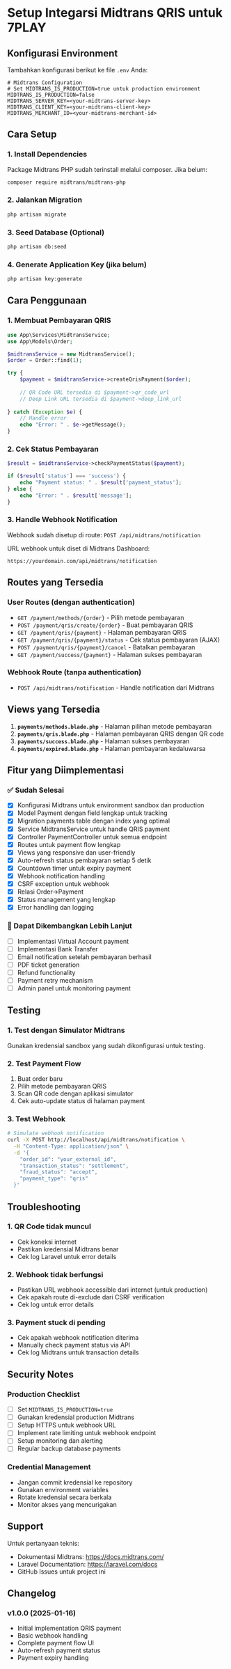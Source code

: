 # Setup Integarsi Midtrans QRIS untuk 7PLAY

## Konfigurasi Environment

Tambahkan konfigurasi berikut ke file `.env` Anda:

```env
# Midtrans Configuration
# Set MIDTRANS_IS_PRODUCTION=true untuk production environment
MIDTRANS_IS_PRODUCTION=false
MIDTRANS_SERVER_KEY=<your-midtrans-server-key>
MIDTRANS_CLIENT_KEY=<your-midtrans-client-key>
MIDTRANS_MERCHANT_ID=<your-midtrans-merchant-id>
```

## Cara Setup

### 1. Install Dependencies
Package Midtrans PHP sudah terinstall melalui composer. Jika belum:
```bash
composer require midtrans/midtrans-php
```

### 2. Jalankan Migration
```bash
php artisan migrate
```

### 3. Seed Database (Optional)
```bash
php artisan db:seed
```

### 4. Generate Application Key (jika belum)
```bash
php artisan key:generate
```

## Cara Penggunaan

### 1. Membuat Pembayaran QRIS

```php
use App\Services\MidtransService;
use App\Models\Order;

$midtransService = new MidtransService();
$order = Order::find(1);

try {
    $payment = $midtransService->createQrisPayment($order);
    
    // QR Code URL tersedia di $payment->qr_code_url
    // Deep Link URL tersedia di $payment->deep_link_url
    
} catch (Exception $e) {
    // Handle error
    echo "Error: " . $e->getMessage();
}
```

### 2. Cek Status Pembayaran

```php
$result = $midtransService->checkPaymentStatus($payment);

if ($result['status'] === 'success') {
    echo "Payment status: " . $result['payment_status'];
} else {
    echo "Error: " . $result['message'];
}
```

### 3. Handle Webhook Notification

Webhook sudah disetup di route: `POST /api/midtrans/notification`

URL webhook untuk diset di Midtrans Dashboard:
```
https://yourdomain.com/api/midtrans/notification
```

## Routes yang Tersedia

### User Routes (dengan authentication)
- `GET /payment/methods/{order}` - Pilih metode pembayaran
- `POST /payment/qris/create/{order}` - Buat pembayaran QRIS
- `GET /payment/qris/{payment}` - Halaman pembayaran QRIS
- `GET /payment/qris/{payment}/status` - Cek status pembayaran (AJAX)
- `POST /payment/qris/{payment}/cancel` - Batalkan pembayaran
- `GET /payment/success/{payment}` - Halaman sukses pembayaran

### Webhook Route (tanpa authentication)
- `POST /api/midtrans/notification` - Handle notification dari Midtrans

## Views yang Tersedia

1. **`payments/methods.blade.php`** - Halaman pilihan metode pembayaran
2. **`payments/qris.blade.php`** - Halaman pembayaran QRIS dengan QR code
3. **`payments/success.blade.php`** - Halaman sukses pembayaran
4. **`payments/expired.blade.php`** - Halaman pembayaran kedaluwarsa

## Fitur yang Diimplementasi

### ✅ Sudah Selesai
- [x] Konfigurasi Midtrans untuk environment sandbox dan production
- [x] Model Payment dengan field lengkap untuk tracking
- [x] Migration payments table dengan index yang optimal
- [x] Service MidtransService untuk handle QRIS payment
- [x] Controller PaymentController untuk semua endpoint
- [x] Routes untuk payment flow lengkap
- [x] Views yang responsive dan user-friendly
- [x] Auto-refresh status pembayaran setiap 5 detik
- [x] Countdown timer untuk expiry payment
- [x] Webhook notification handling
- [x] CSRF exception untuk webhook
- [x] Relasi Order->Payment
- [x] Status management yang lengkap
- [x] Error handling dan logging

### 🔄 Dapat Dikembangkan Lebih Lanjut
- [ ] Implementasi Virtual Account payment
- [ ] Implementasi Bank Transfer
- [ ] Email notification setelah pembayaran berhasil
- [ ] PDF ticket generation
- [ ] Refund functionality
- [ ] Payment retry mechanism
- [ ] Admin panel untuk monitoring payment

## Testing

### 1. Test dengan Simulator Midtrans
Gunakan kredensial sandbox yang sudah dikonfigurasi untuk testing.

### 2. Test Payment Flow
1. Buat order baru
2. Pilih metode pembayaran QRIS
3. Scan QR code dengan aplikasi simulator
4. Cek auto-update status di halaman payment

### 3. Test Webhook
```bash
# Simulate webhook notification
curl -X POST http://localhost/api/midtrans/notification \
  -H "Content-Type: application/json" \
  -d '{
    "order_id": "your_external_id",
    "transaction_status": "settlement",
    "fraud_status": "accept",
    "payment_type": "qris"
  }'
```

## Troubleshooting

### 1. QR Code tidak muncul
- Cek koneksi internet
- Pastikan kredensial Midtrans benar
- Cek log Laravel untuk error details

### 2. Webhook tidak berfungsi
- Pastikan URL webhook accessible dari internet (untuk production)
- Cek apakah route di-exclude dari CSRF verification
- Cek log untuk error details

### 3. Payment stuck di pending
- Cek apakah webhook notification diterima
- Manually check payment status via API
- Cek log Midtrans untuk transaction details

## Security Notes

### Production Checklist
- [ ] Set `MIDTRANS_IS_PRODUCTION=true`
- [ ] Gunakan kredensial production Midtrans
- [ ] Setup HTTPS untuk webhook URL
- [ ] Implement rate limiting untuk webhook endpoint
- [ ] Setup monitoring dan alerting
- [ ] Regular backup database payments

### Credential Management
- Jangan commit kredensial ke repository
- Gunakan environment variables
- Rotate kredensial secara berkala
- Monitor akses yang mencurigakan

## Support

Untuk pertanyaan teknis:
- Dokumentasi Midtrans: https://docs.midtrans.com/
- Laravel Documentation: https://laravel.com/docs
- GitHub Issues untuk project ini

## Changelog

### v1.0.0 (2025-01-16)
- Initial implementation QRIS payment
- Basic webhook handling
- Complete payment flow UI
- Auto-refresh payment status
- Payment expiry handling
